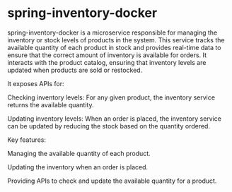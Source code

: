 # spring-inventory-docker
spring-inventory-docker is a microservice responsible for managing the inventory or stock levels of products in the system. This service tracks the available quantity of each product in stock and provides real-time data to ensure that the correct amount of inventory is available for orders. It interacts with the product catalog, ensuring that inventory levels are updated when products are sold or restocked.

It exposes APIs for:

Checking inventory levels: For any given product, the inventory service returns the available quantity.

Updating inventory levels: When an order is placed, the inventory service can be updated by reducing the stock based on the quantity ordered.

Key features:

Managing the available quantity of each product.

Updating the inventory when an order is placed.

Providing APIs to check and update the available quantity for a product.
